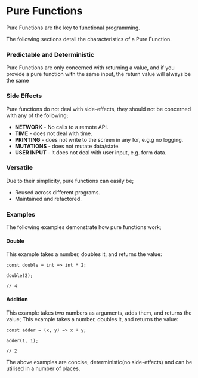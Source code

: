 # Pure Functions

Pure Functions are the key to functional programming.

The following sections detail the characteristics of a Pure Function.

### Predictable and Deterministic

Pure Functions are only concerned with returning a value, and if you provide a pure function with the same input, the return value will always be the same

### Side Effects

Pure functions do not deal with side-effects, they should not be concerned with any of the following;

- **NETWORK** - No calls to a remote API.
- **TIME** - does not deal with time.
- **PRINTING** - does not write to the screen in any for, e.g.g no logging.
- **MUTATIONS** - does not mutate data/state.
- **USER INPUT** - it does not deal with user input, e.g. form data.

### Versatile

Due to their simplicity, pure functions can easily be;

- Reused across different programs.
- Maintained and refactored.

### Examples

The following examples demonstrate how pure functions work;

#### Double

This example takes a number, doubles it, and returns the value:

```
const double = int => int * 2;

double(2);

// 4
```

#### Addition

This example takes two numbers as arguments, adds them, and returns the value;
This example takes a number, doubles it, and returns the value:

```
const adder = (x, y) => x + y;

adder(1, 1);

// 2
```

The above examples are concise, deterministic(no side-effects) and can be utilised in a number of places.
